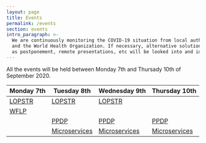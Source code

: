 ```yaml
---
layout: page
title: Events
permalink: /events
section: events
intro_paragraph: >-
  We are continuously monitoring the COVID-19 situation from local authorities
  and the World Health Organization. If necessary, alternative solutions, such
  as postponement, remote presentations, etc will be looked into and identified.
---
```

All the events will be held between Monday 7th and Thursady 10th of September 2020.

| **Monday 7th**                                                | **Tuesday 8th**                                               | **Wednesday 9th**                                             | **Thursday 10th**                                     |
| ------------------------------------------------------------- | ------------------------------------------------------------- | ------------------------------------------------------------- | ----------------------------------------------------- |
| [LOPSTR](https://nms.kcl.ac.uk/maribel.fernandez/LOPSTR2020/) | [LOPSTR](https://nms.kcl.ac.uk/maribel.fernandez/LOPSTR2020/) | [LOPSTR](https://nms.kcl.ac.uk/maribel.fernandez/LOPSTR2020/) |                                                       |
| [WFLP](http://helm.cs.unibo.it/wflp2020/)                     |                                                               |                                                               |                                                       |
|                                                               | [PPDP](http://www.cse.chalmers.se/~abela/ppdp20/)             | [PPDP](http://www.cse.chalmers.se/~abela/ppdp20/)             | [PPDP](http://www.cse.chalmers.se/~abela/ppdp20/)     |
|                                                               | [Microservices](https://www.conf-micro.services/2020/)        | [Microservices](https://www.conf-micro.services/2020/)        | [Microservices](https://www.conf-micro.services/2020/) |

